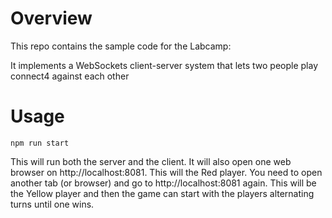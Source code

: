 # Overview

This repo contains the sample code for the Labcamp: 

It implements a WebSockets client-server system that lets two people play
connect4 against each other

# Usage

`npm run start`

This will run both the server and the client. It will also open one web browser on http://localhost:8081. This will the Red player. You need to open another tab (or browser) and go to http://localhost:8081 again. This will be the Yellow player and then the game can start with the players alternating turns until one wins. 